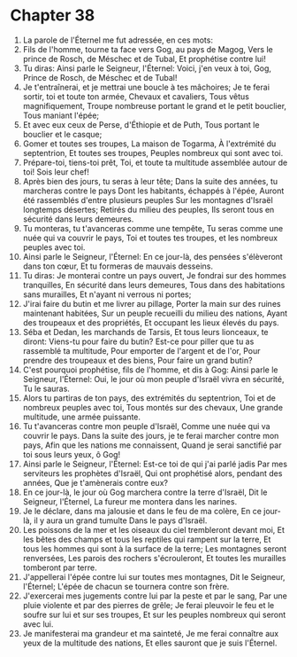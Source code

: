 # Chapter 38

1. La parole de l'Éternel me fut adressée, en ces mots:
2. Fils de l'homme, tourne ta face vers Gog, au pays de Magog, Vers le prince de Rosch, de Méschec et de Tubal, Et prophétise contre lui!
3. Tu diras: Ainsi parle le Seigneur, l'Éternel: Voici, j'en veux à toi, Gog, Prince de Rosch, de Méschec et de Tubal!
4. Je t'entraînerai, et je mettrai une boucle à tes mâchoires; Je te ferai sortir, toi et toute ton armée, Chevaux et cavaliers, Tous vêtus magnifiquement, Troupe nombreuse portant le grand et le petit bouclier, Tous maniant l'épée;
5. Et avec eux ceux de Perse, d'Éthiopie et de Puth, Tous portant le bouclier et le casque;
6. Gomer et toutes ses troupes, La maison de Togarma, À l'extrémité du septentrion, Et toutes ses troupes, Peuples nombreux qui sont avec toi.
7. Prépare-toi, tiens-toi prêt, Toi, et toute ta multitude assemblée autour de toi! Sois leur chef!
8. Après bien des jours, tu seras à leur tête; Dans la suite des années, tu marcheras contre le pays Dont les habitants, échappés à l'épée, Auront été rassemblés d'entre plusieurs peuples Sur les montagnes d'Israël longtemps désertes; Retirés du milieu des peuples, Ils seront tous en sécurité dans leurs demeures.
9. Tu monteras, tu t'avanceras comme une tempête, Tu seras comme une nuée qui va couvrir le pays, Toi et toutes tes troupes, et les nombreux peuples avec toi.
10. Ainsi parle le Seigneur, l'Éternel: En ce jour-là, des pensées s'élèveront dans ton cœur, Et tu formeras de mauvais desseins.
11. Tu diras: Je monterai contre un pays ouvert, Je fondrai sur des hommes tranquilles, En sécurité dans leurs demeures, Tous dans des habitations sans murailles, Et n'ayant ni verrous ni portes;
12. J'irai faire du butin et me livrer au pillage, Porter la main sur des ruines maintenant habitées, Sur un peuple recueilli du milieu des nations, Ayant des troupeaux et des propriétés, Et occupant les lieux élevés du pays.
13. Séba et Dedan, les marchands de Tarsis, Et tous leurs lionceaux, te diront: Viens-tu pour faire du butin? Est-ce pour piller que tu as rassemblé ta multitude, Pour emporter de l'argent et de l'or, Pour prendre des troupeaux et des biens, Pour faire un grand butin?
14. C'est pourquoi prophétise, fils de l'homme, et dis à Gog: Ainsi parle le Seigneur, l'Éternel: Oui, le jour où mon peuple d'Israël vivra en sécurité, Tu le sauras.
15. Alors tu partiras de ton pays, des extrémités du septentrion, Toi et de nombreux peuples avec toi, Tous montés sur des chevaux, Une grande multitude, une armée puissante.
16. Tu t'avanceras contre mon peuple d'Israël, Comme une nuée qui va couvrir le pays. Dans la suite des jours, je te ferai marcher contre mon pays, Afin que les nations me connaissent, Quand je serai sanctifié par toi sous leurs yeux, ô Gog!
17. Ainsi parle le Seigneur, l'Éternel: Est-ce toi de qui j'ai parlé jadis Par mes serviteurs les prophètes d'Israël, Qui ont prophétisé alors, pendant des années, Que je t'amènerais contre eux?
18. En ce jour-là, le jour où Gog marchera contre la terre d'Israël, Dit le Seigneur, l'Éternel, La fureur me montera dans les narines.
19. Je le déclare, dans ma jalousie et dans le feu de ma colère, En ce jour-là, il y aura un grand tumulte Dans le pays d'Israël.
20. Les poissons de la mer et les oiseaux du ciel trembleront devant moi, Et les bêtes des champs et tous les reptiles qui rampent sur la terre, Et tous les hommes qui sont à la surface de la terre; Les montagnes seront renversées, Les parois des rochers s'écrouleront, Et toutes les murailles tomberont par terre.
21. J'appellerai l'épée contre lui sur toutes mes montagnes, Dit le Seigneur, l'Éternel; L'épée de chacun se tournera contre son frère.
22. J'exercerai mes jugements contre lui par la peste et par le sang, Par une pluie violente et par des pierres de grêle; Je ferai pleuvoir le feu et le soufre sur lui et sur ses troupes, Et sur les peuples nombreux qui seront avec lui.
23. Je manifesterai ma grandeur et ma sainteté, Je me ferai connaître aux yeux de la multitude des nations, Et elles sauront que je suis l'Éternel.

